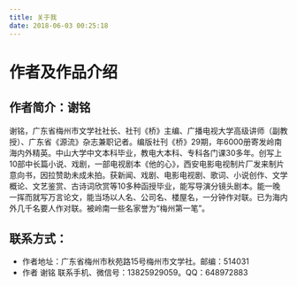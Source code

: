 ```yaml
---
title: 关于我
date: 2018-06-03 00:25:18
---
```


# 作者及作品介绍
## 作者简介：谢铭
谢铭，广东省梅州市文学社社长、社刊《桥》主编、广播电视大学高级讲师（副教授）、广东省《源流》杂志兼职记者。编版社刊《桥》29期，年6000册寄发岭南海内外精英。中山大学中文本科毕业，教电大本科、专科各门课30多年。创写上10部中长篇小说、戏剧，一部电视剧本《他的心》，西安电影电视制片厂发来制片意向书，因拉赞助未成未拍。获新闻、戏剧、电影电视剧、歌词、小说创作、文学概论、文艺鉴赏、古诗词欣赏等10多种函授毕业，能写导演分镜头剧本。能一晚一挥而就写万言论文，能当场以人名、公司名、楼屋名，一分钟作对联。已为海内外几千名要人作对联。被岭南一些名家誉为“梅州第一笔”。

## 联系方式：
- 作者地址：广东省梅州市秋苑路15号梅州市文学社。邮编：514031
- 作者 谢铭 联系手机、微信号：13825929059。QQ：648972883